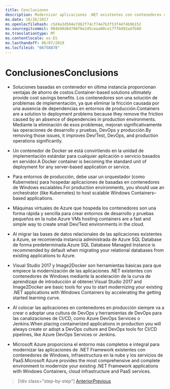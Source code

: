 ```yaml
---
title: Conclusiones
description: Modernizar aplicaciones .NET existentes con contenedores de Windows y la nube de Azure | conclusiones
ms.date: 10/26/2017
ms.openlocfilehash: c5d4a3d504e7d62f74cf74e7b3f53f44f4b9b152
ms.sourcegitcommit: 904b98d8d706f0e2d5ceaa00ce17ffbd92adfb88
ms.translationtype: MT
ms.contentlocale: es-ES
ms.lasthandoff: 06/07/2019
ms.locfileid: "66758878"
---
```

# <a name="conclusions"></a><span data-ttu-id="cf282-103">Conclusiones</span><span class="sxs-lookup"><span data-stu-id="cf282-103">Conclusions</span></span>

- <span data-ttu-id="cf282-104">Soluciones basadas en contenedor en última instancia proporcionan ventajas de ahorro de costos.</span><span class="sxs-lookup"><span data-stu-id="cf282-104">Container-based solutions ultimately provide cost savings benefits.</span></span> <span data-ttu-id="cf282-105">Los contenedores son una solución de problemas de implementación, ya que eliminar la fricción causada por una ausencia de dependencias en entornos de producción.</span><span class="sxs-lookup"><span data-stu-id="cf282-105">Containers are a solution to deployment problems because they remove the friction caused by an absence of dependencies in production environments.</span></span> <span data-ttu-id="cf282-106">Mediante la eliminación de esos problemas, mejoran significativamente las operaciones de desarrollo y pruebas, DevOps y producción.</span><span class="sxs-lookup"><span data-stu-id="cf282-106">By removing those issues, it improves Dev/Test, DevOps, and production operations significantly.</span></span>

- <span data-ttu-id="cf282-107">Un contenedor de Docker se está convirtiendo en la unidad de implementación estándar para cualquier aplicación o servicio basados en servidor.</span><span class="sxs-lookup"><span data-stu-id="cf282-107">A Docker container is becoming the standard unit of deployment for any server-based application or service.</span></span>

- <span data-ttu-id="cf282-108">Para entornos de producción, debe usar un orquestador (como Kubernetes) para hospedar aplicaciones de basadas en contenedores de Windows escalables.</span><span class="sxs-lookup"><span data-stu-id="cf282-108">For production environments, you should use an orchestrator (like Kubernetes) to host scalable Windows Containers­­–based applications.</span></span>

- <span data-ttu-id="cf282-109">Máquinas virtuales de Azure que hospeda los contenedores son una forma rápida y sencilla para crear entornos de desarrollo y pruebas pequeños en la nube.</span><span class="sxs-lookup"><span data-stu-id="cf282-109">Azure VMs hosting containers are a fast and simple way to create small Dev/Test environments in the cloud.</span></span>

- <span data-ttu-id="cf282-110">Al migrar las bases de datos relacionales de las aplicaciones existentes a Azure, se recomienda instancia administrada de Azure SQL Database de forma predeterminada.</span><span class="sxs-lookup"><span data-stu-id="cf282-110">Azure SQL Database Managed Instance is recommended by default when migrating your relational databases from existing applications to Azure.</span></span>

- <span data-ttu-id="cf282-111">Visual Studio 2017 y Image2Docker son herramientas básicas para que empiece la modernización de las aplicaciones .NET existentes con contenedores de Windows mediante la aceleración de la curva de aprendizaje de introducción al obtener.</span><span class="sxs-lookup"><span data-stu-id="cf282-111">Visual Studio 2017 and Image2Docker are basic tools for you to start modernizing your existing .NET applications with Windows Containers by accelerating the getting started learning curve.</span></span>

- <span data-ttu-id="cf282-112">Al colocar las aplicaciones en contenedores en producción siempre va a crear o adoptar una cultura de DevOps y herramientas de DevOps para las canalizaciones de CI/CD, como Azure DevOps Services o Jenkins.</span><span class="sxs-lookup"><span data-stu-id="cf282-112">When placing containerized applications in production you will always create or adopt a DevOps culture and DevOps tools for CI/CD pipelines, like Azure DevOps Services or Jenkins.</span></span>

- <span data-ttu-id="cf282-113">Microsoft Azure proporciona el entorno más completos e integral para modernizar las aplicaciones de .NET Framework existentes con contenedores de Windows, infraestructura en la nube y los servicios de PaaS.</span><span class="sxs-lookup"><span data-stu-id="cf282-113">Microsoft Azure provides the most comprehensive and complete environment to modernize your existing .NET Framework applications with Windows Containers, cloud infrastructure and PaaS services.</span></span>

>[!div class="step-by-step"]
>[<span data-ttu-id="cf282-114">Anterior</span><span class="sxs-lookup"><span data-stu-id="cf282-114">Previous</span></span>](walkthroughs-technical-get-started-overview.md)
